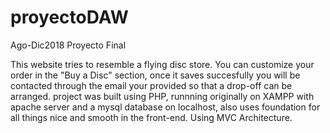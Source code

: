 # proyectoDAW
Ago-Dic2018 Proyecto Final

This website tries to resemble a flying disc store.
You can customize your order in the "Buy a Disc" section, once it saves succesfully you will be contacted through the email your provided so that a drop-off can be arranged.
project was built using PHP, runnning originally on XAMPP with apache server and a mysql database on localhost, also uses foundation for all things nice and smooth in the front-end.
Using MVC Architecture.
